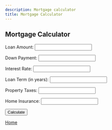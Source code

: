 ```yaml
---
description: Mortgage calculator
title: Mortgage Calculator
---
```

<script src="{{ base.url | prepend: site.url }}/assets/js/mortgage.js"></script>
<script src="{{ base.url | prepend: site.url }}/assets/js/advertisement.js" defer></script>
<link id="stylesheet" rel="stylesheet" type="text/css" href="https://www.passivecash.xyz/assets/css/mortgage.css" />

<h2>Mortgage Calculator</h2>
<h4 id= "advertisement"></h4>
<div class="mortgage">
<p>
<label>Loan Amount:</label>
    <input type="number" id="loanAmount" /></p><p>
    <label>Down Payment:</label>
    <input type="number" id="downPayment" /></p><p>
    <label>Interest Rate:</label>
    <input type="number" id="interestRate" /></p><p>
    <label>Loan Term (in years):</label>
    <input type="number" id="loanTerm" /></p><p>
    <label>Property Taxes:</label>
    <input type="number" id="propertyTaxes" /></p><p>
    <label>Home Insurance:</label>
    <input type="number" id="homeInsurance" /></p><p>
    <button onclick="calculateMortgage()">Calculate</button></p>
    </div>
    <div class="result">
    <table id="resultTable" style="display: none">
      <tr>
        <th>Monthly Payment</th>
        <th>Total Payment</th>
        <th>Total Interest</th>
        <th>Property Taxes</th>
        <th>Home Insurance</th>
      </tr>
      <tr>
        <td id="monthlyPayment"></td>
        <td id="totalPayment"></td>
        <td id="totalInterest"></td>
        <td id="propertyTaxesMonthly"></td>
        <td id="homeInsuranceMonthly"></td>
      </tr>
    </table>
    </div>

<p><a href="https://www.passivecash.xyz/">Home</a></p>
